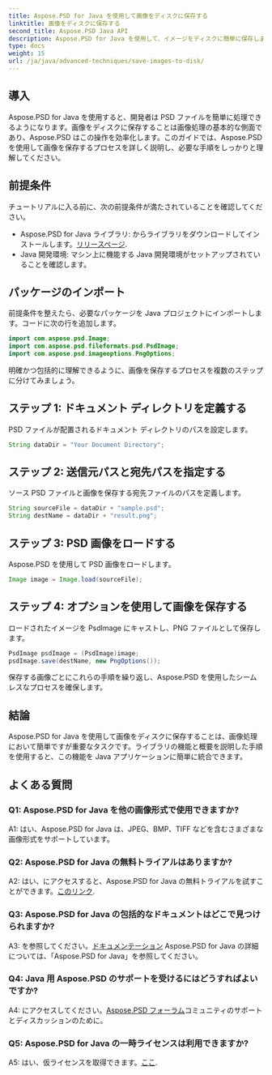 ```yaml
---
title: Aspose.PSD for Java を使用して画像をディスクに保存する
linktitle: 画像をディスクに保存する
second_title: Aspose.PSD Java API
description: Aspose.PSD for Java を使用して、イメージをディスクに簡単に保存します。 PSD ファイル操作のための強力な Java ライブラリ。
type: docs
weight: 15
url: /ja/java/advanced-techniques/save-images-to-disk/
---
```

## 導入

Aspose.PSD for Java を使用すると、開発者は PSD ファイルを簡単に処理できるようになります。画像をディスクに保存することは画像処理の基本的な側面であり、Aspose.PSD はこの操作を効率化します。このガイドでは、Aspose.PSD を使用して画像を保存するプロセスを詳しく説明し、必要な手順をしっかりと理解してください。

## 前提条件

チュートリアルに入る前に、次の前提条件が満たされていることを確認してください。

-  Aspose.PSD for Java ライブラリ: からライブラリをダウンロードしてインストールします。[リリースページ](https://releases.aspose.com/psd/java/).
- Java 開発環境: マシン上に機能する Java 開発環境がセットアップされていることを確認します。

## パッケージのインポート

前提条件を整えたら、必要なパッケージを Java プロジェクトにインポートします。コードに次の行を追加します。

```java
import com.aspose.psd.Image;
import com.aspose.psd.fileformats.psd.PsdImage;
import com.aspose.psd.imageoptions.PngOptions;
```

明確かつ包括的に理解できるように、画像を保存するプロセスを複数のステップに分けてみましょう。

## ステップ 1: ドキュメント ディレクトリを定義する

PSD ファイルが配置されるドキュメント ディレクトリのパスを設定します。

```java
String dataDir = "Your Document Directory";
```

## ステップ 2: 送信元パスと宛先パスを指定する

ソース PSD ファイルと画像を保存する宛先ファイルのパスを定義します。

```java
String sourceFile = dataDir + "sample.psd";
String destName = dataDir + "result.png";
```

## ステップ 3: PSD 画像をロードする

Aspose.PSD を使用して PSD 画像をロードします。

```java
Image image = Image.load(sourceFile);
```

## ステップ 4: オプションを使用して画像を保存する

ロードされたイメージを PsdImage にキャストし、PNG ファイルとして保存します。

```java
PsdImage psdImage = (PsdImage)image;
psdImage.save(destName, new PngOptions());
```

保存する画像ごとにこれらの手順を繰り返し、Aspose.PSD を使用したシームレスなプロセスを確保します。

## 結論

Aspose.PSD for Java を使用して画像をディスクに保存することは、画像処理において簡単ですが重要なタスクです。ライブラリの機能と概要を説明した手順を使用すると、この機能を Java アプリケーションに簡単に統合できます。

## よくある質問

### Q1: Aspose.PSD for Java を他の画像形式で使用できますか?

A1: はい、Aspose.PSD for Java は、JPEG、BMP、TIFF などを含むさまざまな画像形式をサポートしています。

### Q2: Aspose.PSD for Java の無料トライアルはありますか?

 A2: はい、にアクセスすると、Aspose.PSD for Java の無料トライアルを試すことができます。[このリンク](https://releases.aspose.com/).

### Q3: Aspose.PSD for Java の包括的なドキュメントはどこで見つけられますか?

 A3: を参照してください。[ドキュメンテーション](https://reference.aspose.com/psd/java/) Aspose.PSD for Java の詳細については、「Aspose.PSD for Java」を参照してください。

### Q4: Java 用 Aspose.PSD のサポートを受けるにはどうすればよいですか?

 A4: にアクセスしてください。[Aspose.PSD フォーラム](https://forum.aspose.com/c/psd/34)コミュニティのサポートとディスカッションのために。

### Q5: Aspose.PSD for Java の一時ライセンスは利用できますか?

 A5: はい、仮ライセンスを取得できます。[ここ](https://purchase.aspose.com/temporary-license/).